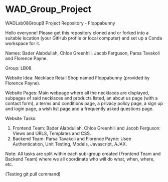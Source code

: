 # WAD_Group_Project
WADLab08GroupB Project Repository - Floppabunny

Hello everyone! Please get this repository cloned and or forked into a suitable location (your GitHub profile or local computer) and set up a Conda workspace for it.

Names:
Bader Alabdullah, Chloe Greenhill, Jacob Ferguson, Parsa Tavakoli and Florence Payne.

Group:
LB08.

Website Idea:
Necklace Retail Shop named Floppabunny (provided by Florence Payne). 

Website Pages:
Main webpage where all the necklaces are displayed, subpages of said necklaces and products listed, an about us page (with a contact form), a terms and conditions page, a privacy policy page, a sign up and login page, a wish list page and a frequently asked questions page. 

Website Tasks:
1) Frontend Team: Bader Alabdullah, Chloe Greenhill and Jacob Ferguson: Views and URLS, Templates and CSS.
2) Backend Team: Parsa Tavakoli and Florence Payne: Usee Authentication, Unit Testing, Models, Javascript, AJAX. 

Note: All tasks are split within each sub-group created (Frontend Team and Backend Team) where we all coordinate who will do what, when, where, etc.

(Testing git pull command)
